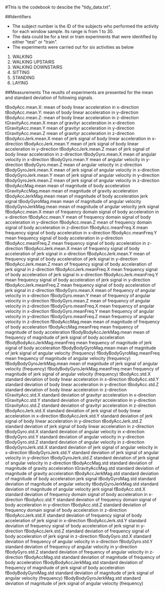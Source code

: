 
#This is the codebook to descibe the "tidy_data.txt".


##Identifiers

* The subject number is the ID of the subjects who performed the activity for each window sample. Its range is from 1 to 30.
* The data could be for a test or train experiments that were identified by either "test" or "train".
* The experiments were carried out for six activities as below
1. WALKING
2. WALKING UPSTAIRS
3. WALKING DOWNSTAIRS
4. SITTING
5. STANDING
6. LAYING


##Measurements
The reuslts of experiments are presented for the mean and standard deviation of following signals.

tBodyAcc.mean.X:	mean of body linear acceleration in x-direction
tBodyAcc.mean.Y: 	mean of body linear acceleration in y-direction
tBodyAcc.mean.Z:	mean of body linear acceleration in z-direction
tGravityAcc.mean.X
	mean of gravityr acceleration in x-direction
tGravityAcc.mean.Y
	mean of gravityr acceleration in y-direction
tGravityAcc.mean.Z
	mean of gravityr acceleration in z-direction
tBodyAccJerk.mean.X 
	mean of jerk signal of body linear acceleration in x-direction
tBodyAccJerk.mean.Y
	mean of jerk signal of body linear acceleration in y-direction
tBodyAccJerk.mean.Z
	mean of jerk signal of body linear acceleration in z-direction
tBodyGyro.mean.X
	mean of angular velocity in x-direction
tBodyGyro.mean.Y
	mean of angular velocity in y-direction
tBodyGyro.mean.Z
	mean of angular velocity in z-direction
tBodyGyroJerk.mean.X
	mean of jerk signal of angular velocity in x-direction
tBodyGyroJerk.mean.Y
	mean of jerk signal of angular velocity in y-direction
tBodyGyroJerk.mean.Z
	mean of jerk signal of angular velocity in z-direction
tBodyAccMag.mean
	mean of magnitude of body acceleration
tGravityAccMag.mean
	mean of magnitude of gravity acceleration
tBodyAccJerkMag.mean
	mean of magnitude of body acceleration jerk signal
tBodyGyroMag.mean
	mean of magnitude of angular velocity
tBodyGyroJerkMag.mean
	mean of magnitude of angular velocity jerk signal
fBodyAcc.mean.X
	mean of frequency domain signal of body acceleration in x-direction
fBodyAcc.mean.Y
	mean of frequency domain signal of body acceleration in y-direction
fBodyAcc.mean.Z
	mean of frequency domain signal of body acceleration in z-direction
fBodyAcc.meanFreq.X
	mean frequency signal of body acceleration in x-direction
fBodyAcc.meanFreq.Y
	mean frequency signal of body acceleration in y-direction
fBodyAcc.meanFreq.Z
	mean frequency signal of body acceleration in z-direction
fBodyAccJerk.mean.X
	mean of frequency signal of body acceleration of jerk signal in x-direction
fBodyAccJerk.mean.Y
	mean of frequency signal of body acceleration of jerk signal in y-direction
fBodyAccJerk.mean.Z
	mean of frequency signal of body acceleration of jerk signal in z-direction
fBodyAccJerk.meanFreq.X
	mean frequency signal of body acceleration of jerk signal in x-direction
fBodyAccJerk.meanFreq.Y
	mean frequency signal of body acceleration of jerk signal in y-direction
fBodyAccJerk.meanFreq.Z
	mean frequency signal of body acceleration of jerk signal in z-direction
fBodyGyro.mean.X
	mean of frequency of angular velocity in x-direction
fBodyGyro.mean.Y
	mean of frequency of angular velocity in y-direction
fBodyGyro.mean.Z
	mean of frequency of angular velocity in z-direction
fBodyGyro.meanFreq.X
	mean frequency of angular velocity in x-direction
fBodyGyro.meanFreq.Y
	mean frequency of angular velocity in y-direction
fBodyGyro.meanFreq.Z
	mean frequency of angular velocity in z-direction
fBodyAccMag.mean
	mean of magnitude of frequency of body acceleration
fBodyAccMag.meanFreq
	mean frequency of magnitude of body acceleration
fBodyBodyAccJerkMag.mean
	mean of frequency of magnitude of jerk signal of body acceleration
fBodyBodyAccJerkMag.meanFreq
	mean frequency of magnitude of jerk signal of body acceleration
fBodyBodyGyroMag.mean
	mean of magnitude of jerk signal of angular velocity (frequency)
fBodyBodyGyroMag.meanFreq
	mean frequency of magnitude of angular velocity (frequency)
fBodyBodyGyroJerkMag.mean
	mean of magnitude of jerk signal of angular velocity (frequency)
fBodyBodyGyroJerkMag.meanFreq
	mean frequency of magnitude of jerk signal of angular velocity (frequency)
tBodyAcc.std.X
	standard deviation of body linear acceleration in x-direction
tBodyAcc.std.Y
	standard deviation of body linear acceleration in y-direction
tBodyAcc.std.Z
	standard deviation of body linear acceleration in z-direction
tGravityAcc.std.X
	standard deviation of gravityr acceleration in x-direction
tGravityAcc.std.Y
	standard deviation of gravityr acceleration in y-direction
tGravityAcc.std.Z
	standard deviation of gravityr acceleration in z-direction
tBodyAccJerk.std.X
	standard deviation of jerk signal of body linear acceleration in x-direction
tBodyAccJerk.std.Y
	standard deviation of jerk signal of body linear acceleration in y-direction
tBodyAccJerk.std.Z
	standard deviation of jerk signal of body linear acceleration in z-direction
tBodyGyro.std.X
	standard deviation of angular velocity in x-direction
tBodyGyro.std.Y
	standard deviation of angular velocity in y-direction
tBodyGyro.std.Z
	standard deviation of angular velocity in z-direction
tBodyGyroJerk.std.X
	standard deviation of jerk signal of angular velocity in x-direction
tBodyGyroJerk.std.Y
	standard deviation of jerk signal of angular velocity in y-direction
tBodyGyroJerk.std.Z
	standard deviation of jerk signal of angular velocity in z-direction
tBodyAccMag.std
	standard deviation of magnitude of gravity acceleration
tGravityAccMag.std
	standard deviation of magnitude of gravity acceleration
tBodyAccJerkMag.std
	standard deviation of magnitude of body acceleration jerk signal
tBodyGyroMag.std
	standard deviation of magnitude of angular velocity
tBodyGyroJerkMag.std
	standard deviation of magnitude of angular velocity jerk signal
fBodyAcc.std.X
	standard deviation of frequency domain signal of body acceleration in x-direction
fBodyAcc.std.Y
	standard deviation of frequency domain signal of body acceleration in y-direction
fBodyAcc.std.Z
	standard deviation of frequency domain signal of body acceleration in z-direction
fBodyAccJerk.std.X
	standard deviation of frequency signal of body acceleration of jerk signal in x-direction
fBodyAccJerk.std.Y
	standard deviation of frequency signal of body acceleration of jerk signal in y-direction
fBodyAccJerk.std.Z
	standard deviation of frequency signal of body acceleration of jerk signal in z-direction
fBodyGyro.std.X
	standard deviation of frequency of angular velocity in x-direction
fBodyGyro.std.Y
	standard deviation of frequency of angular velocity in y-direction
fBodyGyro.std.Z
	standard deviation of frequency of angular velocity in z-direction
fBodyAccMag.std
	standard deviation of magnitude of frequency of body acceleration
fBodyBodyAccJerkMag.std
	standard deviation of frequency of magnitude of jerk signal of body acceleration
fBodyBodyGyroMag.std
	standard deviation of magnitude of jerk signal of angular velocity (frequency)
fBodyBodyGyroJerkMag.std
	standard deviation of magnitude of jerk signal of angular velocity (frequency)